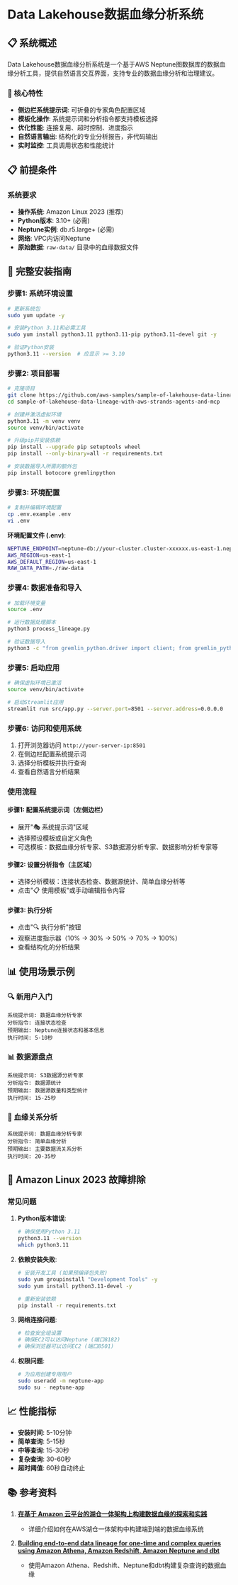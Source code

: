 # Data Lakehouse数据血缘分析系统

## 📋 系统概述

Data Lakehouse数据血缘分析系统是一个基于AWS Neptune图数据库的数据血缘分析工具，提供自然语言交互界面，支持专业的数据血缘分析和治理建议。

### 🎯 核心特性
- **侧边栏系统提示词**: 可折叠的专家角色配置区域
- **模板化操作**: 系统提示词和分析指令都支持模板选择
- **优化性能**: 连接复用、超时控制、进度指示
- **自然语言输出**: 结构化的专业分析报告，非代码输出
- **实时监控**: 工具调用状态和性能统计

## 📋 前提条件

### 系统要求
- **操作系统**: Amazon Linux 2023 (推荐)
- **Python版本**: 3.10+ (必需)
- **Neptune实例**: db.r5.large+ (必需)
- **网络**: VPC内访问Neptune
- **原始数据**: `raw-data/` 目录中的血缘数据文件

## 🚀 完整安装指南

### 步骤1: 系统环境设置
```bash
# 更新系统包
sudo yum update -y

# 安装Python 3.11和必需工具
sudo yum install python3.11 python3.11-pip python3.11-devel git -y

# 验证Python安装
python3.11 --version  # 应显示 >= 3.10
```

### 步骤2: 项目部署
```bash
# 克隆项目
git clone https://github.com/aws-samples/sample-of-lakehouse-data-lineage-with-aws-strands-agents-and-mcp.git
cd sample-of-lakehouse-data-lineage-with-aws-strands-agents-and-mcp

# 创建并激活虚拟环境
python3.11 -m venv venv
source venv/bin/activate

# 升级pip并安装依赖
pip install --upgrade pip setuptools wheel
pip install --only-binary=all -r requirements.txt

# 安装数据导入所需的额外包
pip install botocore gremlinpython
```

### 步骤3: 环境配置
```bash
# 复制并编辑环境配置
cp .env.example .env
vi .env
```

**环境配置文件 (.env)**:
```bash
NEPTUNE_ENDPOINT=neptune-db://your-cluster.cluster-xxxxxx.us-east-1.neptune.amazonaws.com
AWS_REGION=us-east-1
AWS_DEFAULT_REGION=us-east-1
RAW_DATA_PATH=./raw-data
```

### 步骤4: 数据准备和导入

```bash
# 加载环境变量
source .env

# 运行数据处理脚本
python3 process_lineage.py

# 验证数据导入
python3 -c "from gremlin_python.driver import client; from gremlin_python.driver.driver_remote_connection import DriverRemoteConnection; import os; conn = DriverRemoteConnection(f'wss://{os.getenv('NEPTUNE_ENDPOINT')}:8182/gremlin', 'g'); g = client.Client(conn, 'g'); print('顶点数:', g.V().count().next()); print('边数:', g.E().count().next()); conn.close()"
```

### 步骤5: 启动应用
```bash
# 确保虚拟环境已激活
source venv/bin/activate

# 启动Streamlit应用
streamlit run src/app.py --server.port=8501 --server.address=0.0.0.0
```

### 步骤6: 访问和使用系统
1. 打开浏览器访问 `http://your-server-ip:8501`
2. 在侧边栏配置系统提示词
3. 选择分析模板并执行查询
4. 查看自然语言分析结果

### 使用流程

#### 步骤1: 配置系统提示词（左侧边栏）
- 展开"🎭 系统提示词"区域
- 选择预设模板或自定义角色
- 可选模板：数据血缘分析专家、S3数据源分析专家、数据影响分析专家等

#### 步骤2: 设置分析指令（主区域）
- 选择分析模板：连接状态检查、数据源统计、简单血缘分析等
- 点击"📋 使用模板"或手动编辑指令内容

#### 步骤3: 执行分析
- 点击"🔍 执行分析"按钮
- 观察进度指示器（10% → 30% → 50% → 70% → 100%）
- 查看结构化的分析结果

## 📊 使用场景示例

### 🔍 新用户入门
```
系统提示词: 数据血缘分析专家
分析指令: 连接状态检查
预期输出: Neptune连接状态和基本信息
执行时间: 5-10秒
```

### 📊 数据源盘点
```
系统提示词: S3数据源分析专家
分析指令: 数据源统计
预期输出: 数据源数量和类型统计
执行时间: 15-25秒
```

### 🔄 血缘关系分析
```
系统提示词: 数据血缘分析专家
分析指令: 简单血缘分析
预期输出: 主要数据流关系分析
执行时间: 20-35秒
```

## 🔧 Amazon Linux 2023 故障排除

### 常见问题
1. **Python版本错误**: 
   ```bash
   # 确保使用Python 3.11
   python3.11 --version
   which python3.11
   ```

2. **依赖安装失败**:
   ```bash
   # 安装开发工具 (如果预编译包失败)
   sudo yum groupinstall "Development Tools" -y
   sudo yum install python3.11-devel -y
   
   # 重新安装依赖
   pip install -r requirements.txt
   ```

3. **网络连接问题**:
   ```bash
   # 检查安全组设置
   # 确保EC2可以访问Neptune (端口8182)
   # 确保浏览器可以访问EC2 (端口8501)
   ```

4. **权限问题**:
   ```bash
   # 为应用创建专用用户
   sudo useradd -m neptune-app
   sudo su - neptune-app
   ```

## 📈 性能指标
- **安装时间**: 5-10分钟
- **简单查询**: 5-15秒
- **中等查询**: 15-30秒
- **复杂查询**: 30-60秒
- **超时阈值**: 60秒自动终止

## 📚 参考资料

1. **[在基于 Amazon 云平台的湖仓一体架构上构建数据血缘的探索和实践](https://aws.amazon.com/cn/blogs/china/exploration-and-practice-of-building-data-lineage-on-the-integrated-lake-warehouse-architecture-based-on-aws/)**
   - 详细介绍如何在AWS湖仓一体架构中构建端到端的数据血缘系统

2. **[Building end-to-end data lineage for one-time and complex queries using Amazon Athena, Amazon Redshift, Amazon Neptune and dbt](https://aws.amazon.com/cn/blogs/big-data/building-end-to-end-data-lineage-for-one-time-and-complex-queries-using-amazon-athena-amazon-redshift-amazon-neptune-and-dbt/)**
   - 使用Amazon Athena、Redshift、Neptune和dbt构建复杂查询的数据血缘